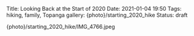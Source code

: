 Title: Looking Back at the Start of 2020
Date: 2021-01-04 19:50
Tags: hiking, family, Topanga
gallery: {photo}/starting_2020_hike
Status: draft

{photo}/starting_2020_hike/IMG_4766.jpeg
